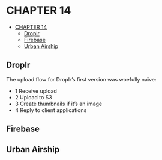 # CHAPTER 14

- [CHAPTER 14](#chapter-14)
  - [Droplr](#droplr)
  - [Firebase](#firebase)
  - [Urban Airship](#urban-airship)

## Droplr

The upload flow for Droplr’s first version was woefully naïve:

- 1 Receive upload
- 2 Upload to S3
- 3 Create thumbnails if it’s an image
- 4 Reply to client applications

## Firebase

## Urban Airship
